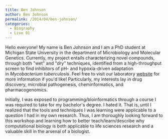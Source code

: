 ```yaml
---
title: Ben Johnson
author: Ben Johnson
permalink: /2014/04/ben-johnson/
categories:
  - Biography
  - Live 01
---
```

Hello everyone! My name is Ben Johnson and I am a PhD student at Michigan State University in the department of Microbiology and Molecular Genetics. Currently, my project entails characterizing novel compounds, through both "wet" and "dry" techniques, identified from a high-throughput screen to find inhibitors of pH- and hypoxia-driven adaptation in *Mycobacterium tuberculosis*. Feel free to visit our laboratory [website][1] for more information if you'd like! Particularly, my interests lay in drug discovery, microbial pathogenesis, cheminformatics, and pharmacogenomics.

Initially, I was exposed to programming/bioinformatics through a course I was required to take for my bachelor's degree. I hated it. That is, until I realized that the tools and techniques I was learning were applicable to a question I had in my own research. Thus, I am thoroughly looking forward to this workshop and learning how to better teach/learn/describe why computational biology is both applicable to life sciences research and a valuable skill in the arsenal of a biologist.

 [1]: http://www.abramovitchlab.com/
